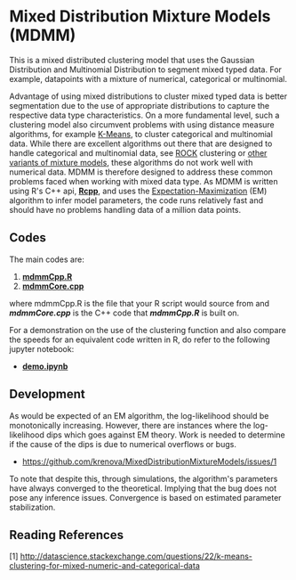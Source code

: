 # Mixed Distribution Mixture Models (MDMM)
This is a mixed distributed clustering model that uses the Gaussian Distribution and Multinomial Distribution to segment mixed typed data. For example, datapoints with a mixture of numerical, categorical or multinomial. 

Advantage of using mixed distributions to cluster mixed typed data is better segmentation due to the use of appropriate distributions to capture the respective data type characteristics. On a more fundamental level, such a clustering model also circumvent problems with using distance measure algorithms, for example [K-Means](https://en.wikipedia.org/wiki/K-means_clustering), to cluster categorical and multinomial data. While there are excellent algorithms out there that are designed to handle categorical and multinomial data, see [ROCK](https://www.google.com.sg/url?sa=t&rct=j&q=&esrc=s&source=web&cd=1&cad=rja&uact=8&ved=0ahUKEwin9uHs98XSAhVJto8KHQAgCdwQFggYMAA&url=https%3A%2F%2Fwww.cis.upenn.edu%2F~sudipto%2Fmypapers%2Fcategorical.pdf&usg=AFQjCNGvLw8baJgnLQBMUQ3kfUckNuct4A&bvm=bv.149093890,d.c2I) clustering or [other variants of mixture models](https://en.wikipedia.org/wiki/Mixture_model), these algorithms do not work well with numerical data. MDMM is therefore designed to address these common problems faced when working with mixed data type. As MDMM is written using R's C++ api, [**Rcpp**](https://www.google.com.sg/url?sa=t&rct=j&q=&esrc=s&source=web&cd=3&cad=rja&uact=8&ved=0ahUKEwjhoPDb-cXSAhVGq48KHTpOAQUQFgghMAI&url=https%3A%2F%2Fcran.r-project.org%2Fpackage%3DRcpp&usg=AFQjCNGgJ-3UpTLaAHqVXWPK5RMdFSVKHw&bvm=bv.149093890,d.c2I), and uses the [Expectation-Maximization](https://en.wikipedia.org/wiki/Expectation%E2%80%93maximization_algorithm) (EM) algorithm to infer model parameters, the code runs relatively fast and should have no problems handling data of a million data points.

## Codes
The main codes are:

1. [**mdmmCpp.R**](https://github.com/krenova/MixedDistributionMixtureModels/blob/master/lib/mdmmCpp.R)
2. [**mdmmCore.cpp**](https://github.com/krenova/MixedDistributionMixtureModels/blob/master/lib/mdmmCore.cpp)
	
where mdmmCpp.R is the file that your R script would source from and _**mdmmCore.cpp**_ is the C++ code that _**mdmmCpp.R**_ is built on.

For a demonstration on the use of the clustering function and also compare the speeds for an equivalent code written in R, do refer to the following jupyter notebook:

* [**demo.ipynb**](https://github.com/krenova/MixedDistributionMixtureModels/blob/master/demo.ipynb)


## Development
As would be expected of an EM algorithm, the log-likelihood should be monotonically increasing. However, there are instances where the log-likelihood dips which goes against EM theory. Work is needed to determine if the cause of the dips is due to numerical overflows or bugs.

* https://github.com/krenova/MixedDistributionMixtureModels/issues/1

To note that despite this, through simulations, the algorithm's parameters have always converged to the theoretical. Implying that the bug does not pose any inference issues. Convergence is based on estimated parameter stabilization.



## Reading References
[1] http://datascience.stackexchange.com/questions/22/k-means-clustering-for-mixed-numeric-and-categorical-data